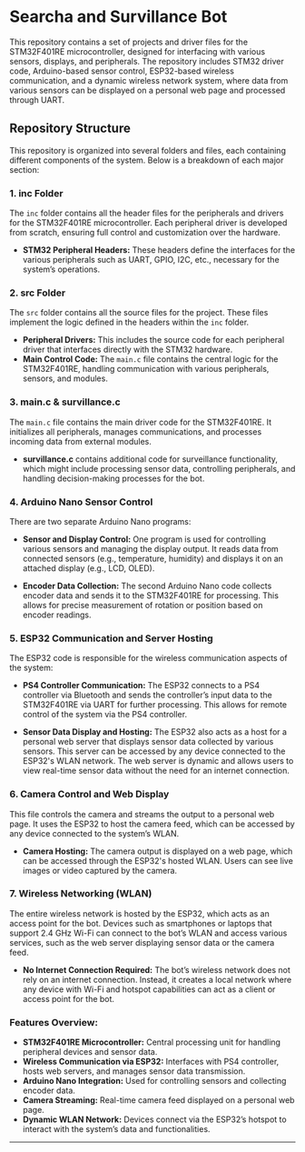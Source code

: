 # Searcha and Survillance Bot 

This repository contains a set of projects and driver files for the STM32F401RE microcontroller, designed for interfacing with various sensors, displays, and peripherals. The repository includes STM32 driver code, Arduino-based sensor control, ESP32-based wireless communication, and a dynamic wireless network system, where data from various sensors can be displayed on a personal web page and processed through UART.

## Repository Structure

This repository is organized into several folders and files, each containing different components of the system. Below is a breakdown of each major section:

### 1. **inc Folder**  
The `inc` folder contains all the header files for the peripherals and drivers for the STM32F401RE microcontroller. Each peripheral driver is developed from scratch, ensuring full control and customization over the hardware.

- **STM32 Peripheral Headers:** These headers define the interfaces for the various peripherals such as UART, GPIO, I2C, etc., necessary for the system’s operations.

### 2. **src Folder**  
The `src` folder contains all the source files for the project. These files implement the logic defined in the headers within the `inc` folder.

- **Peripheral Drivers:** This includes the source code for each peripheral driver that interfaces directly with the STM32 hardware. 
- **Main Control Code:** The `main.c` file contains the central logic for the STM32F401RE, handling communication with various peripherals, sensors, and modules.

### 3. **main.c & survillance.c**  
The `main.c` file contains the main driver code for the STM32F401RE. It initializes all peripherals, manages communications, and processes incoming data from external modules.

- **survillance.c** contains additional code for surveillance functionality, which might include processing sensor data, controlling peripherals, and handling decision-making processes for the bot.

### 4. **Arduino Nano Sensor Control**  
There are two separate Arduino Nano programs:

- **Sensor and Display Control:** One program is used for controlling various sensors and managing the display output. It reads data from connected sensors (e.g., temperature, humidity) and displays it on an attached display (e.g., LCD, OLED).
  
- **Encoder Data Collection:** The second Arduino Nano code collects encoder data and sends it to the STM32F401RE for processing. This allows for precise measurement of rotation or position based on encoder readings.

### 5. **ESP32 Communication and Server Hosting**  
The ESP32 code is responsible for the wireless communication aspects of the system:

- **PS4 Controller Communication:** The ESP32 connects to a PS4 controller via Bluetooth and sends the controller’s input data to the STM32F401RE via UART for further processing. This allows for remote control of the system via the PS4 controller.

- **Sensor Data Display and Hosting:** The ESP32 also acts as a host for a personal web server that displays sensor data collected by various sensors. This server can be accessed by any device connected to the ESP32's WLAN network. The web server is dynamic and allows users to view real-time sensor data without the need for an internet connection.

### 6. **Camera Control and Web Display**  
This file controls the camera and streams the output to a personal web page. It uses the ESP32 to host the camera feed, which can be accessed by any device connected to the system’s WLAN.

- **Camera Hosting:** The camera output is displayed on a web page, which can be accessed through the ESP32's hosted WLAN. Users can see live images or video captured by the camera.

### 7. **Wireless Networking (WLAN)**  
The entire wireless network is hosted by the ESP32, which acts as an access point for the bot. Devices such as smartphones or laptops that support 2.4 GHz Wi-Fi can connect to the bot’s WLAN and access various services, such as the web server displaying sensor data or the camera feed.

- **No Internet Connection Required:** The bot’s wireless network does not rely on an internet connection. Instead, it creates a local network where any device with Wi-Fi and hotspot capabilities can act as a client or access point for the bot.

### Features Overview:
- **STM32F401RE Microcontroller:** Central processing unit for handling peripheral devices and sensor data.
- **Wireless Communication via ESP32:** Interfaces with PS4 controller, hosts web servers, and manages sensor data transmission.
- **Arduino Nano Integration:** Used for controlling sensors and collecting encoder data.
- **Camera Streaming:** Real-time camera feed displayed on a personal web page.
- **Dynamic WLAN Network:** Devices connect via the ESP32’s hotspot to interact with the system’s data and functionalities.

---

